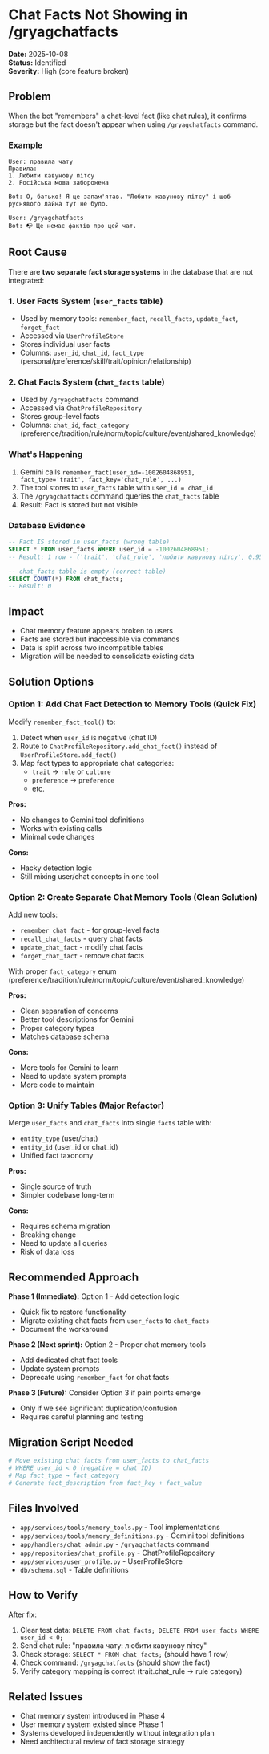 # Chat Facts Not Showing in /gryagchatfacts

**Date:** 2025-10-08  
**Status:** Identified  
**Severity:** High (core feature broken)

## Problem

When the bot "remembers" a chat-level fact (like chat rules), it confirms storage but the fact doesn't appear when using `/gryagchatfacts` command.

### Example
```
User: правила чату
Правила:
1. Любити кавунову пітсу
2. Російська мова заборонена

Bot: О, батько! Я це запам'ятав. "Любити кавунову пітсу" і щоб руснявого лайна тут не було.

User: /gryagchatfacts
Bot: 📭 Ще немає фактів про цей чат.
```

## Root Cause

There are **two separate fact storage systems** in the database that are not integrated:

### 1. User Facts System (`user_facts` table)
- Used by memory tools: `remember_fact`, `recall_facts`, `update_fact`, `forget_fact`
- Accessed via `UserProfileStore` 
- Stores individual user facts
- Columns: `user_id`, `chat_id`, `fact_type` (personal/preference/skill/trait/opinion/relationship)

### 2. Chat Facts System (`chat_facts` table)  
- Used by `/gryagchatfacts` command
- Accessed via `ChatProfileRepository`
- Stores group-level facts
- Columns: `chat_id`, `fact_category` (preference/tradition/rule/norm/topic/culture/event/shared_knowledge)

### What's Happening

1. Gemini calls `remember_fact(user_id=-1002604868951, fact_type='trait', fact_key='chat_rule', ...)`
2. The tool stores to `user_facts` table with `user_id = chat_id`
3. The `/gryagchatfacts` command queries the `chat_facts` table
4. Result: Fact is stored but not visible

### Database Evidence

```sql
-- Fact IS stored in user_facts (wrong table)
SELECT * FROM user_facts WHERE user_id = -1002604868951;
-- Result: 1 row - ('trait', 'chat_rule', 'любити кавунову пітсу', 0.95)

-- chat_facts table is empty (correct table)
SELECT COUNT(*) FROM chat_facts;
-- Result: 0
```

## Impact

- Chat memory feature appears broken to users
- Facts are stored but inaccessible via commands
- Data is split across two incompatible tables
- Migration will be needed to consolidate existing data

## Solution Options

### Option 1: Add Chat Fact Detection to Memory Tools (Quick Fix)
Modify `remember_fact_tool()` to:
1. Detect when `user_id` is negative (chat ID)
2. Route to `ChatProfileRepository.add_chat_fact()` instead of `UserProfileStore.add_fact()`
3. Map fact types to appropriate chat categories:
   - `trait` → `rule` or `culture`
   - `preference` → `preference`
   - etc.

**Pros:**
- No changes to Gemini tool definitions
- Works with existing calls
- Minimal code changes

**Cons:**
- Hacky detection logic
- Still mixing user/chat concepts in one tool

### Option 2: Create Separate Chat Memory Tools (Clean Solution)
Add new tools:
- `remember_chat_fact` - for group-level facts
- `recall_chat_facts` - query chat facts
- `update_chat_fact` - modify chat facts
- `forget_chat_fact` - remove chat facts

With proper `fact_category` enum (preference/tradition/rule/norm/topic/culture/event/shared_knowledge)

**Pros:**
- Clean separation of concerns
- Better tool descriptions for Gemini
- Proper category types
- Matches database schema

**Cons:**
- More tools for Gemini to learn
- Need to update system prompts
- More code to maintain

### Option 3: Unify Tables (Major Refactor)
Merge `user_facts` and `chat_facts` into single `facts` table with:
- `entity_type` (user/chat)
- `entity_id` (user_id or chat_id)
- Unified fact taxonomy

**Pros:**
- Single source of truth
- Simpler codebase long-term

**Cons:**
- Requires schema migration
- Breaking change
- Need to update all queries
- Risk of data loss

## Recommended Approach

**Phase 1 (Immediate):** Option 1 - Add detection logic
- Quick fix to restore functionality
- Migrate existing chat facts from `user_facts` to `chat_facts`
- Document the workaround

**Phase 2 (Next sprint):** Option 2 - Proper chat memory tools  
- Add dedicated chat fact tools
- Update system prompts
- Deprecate using `remember_fact` for chat facts

**Phase 3 (Future):** Consider Option 3 if pain points emerge
- Only if we see significant duplication/confusion
- Requires careful planning and testing

## Migration Script Needed

```python
# Move existing chat facts from user_facts to chat_facts
# WHERE user_id < 0 (negative = chat ID)
# Map fact_type → fact_category
# Generate fact_description from fact_key + fact_value
```

## Files Involved

- `app/services/tools/memory_tools.py` - Tool implementations
- `app/services/tools/memory_definitions.py` - Gemini tool definitions
- `app/handlers/chat_admin.py` - `/gryagchatfacts` command
- `app/repositories/chat_profile.py` - ChatProfileRepository
- `app/services/user_profile.py` - UserProfileStore
- `db/schema.sql` - Table definitions

## How to Verify

After fix:
1. Clear test data: `DELETE FROM chat_facts; DELETE FROM user_facts WHERE user_id < 0;`
2. Send chat rule: "правила чату: любити кавунову пітсу"
3. Check storage: `SELECT * FROM chat_facts;` (should have 1 row)
4. Check command: `/gryagchatfacts` (should show the fact)
5. Verify category mapping is correct (trait.chat_rule → rule category)

## Related Issues

- Chat memory system introduced in Phase 4
- User memory system existed since Phase 1
- Systems developed independently without integration plan
- Need architectural review of fact storage strategy
